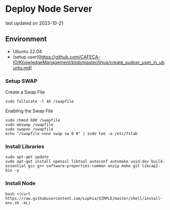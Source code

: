 # Deploy Node Server
last updated on 2023-10-21

## Environment
- Ubuntu 22.04
- (setup user)[https://github.com/CAFECA-IO/KnowledgeManagement/blob/master/linux/create_sudoer_user_in_ubuntu.md]

### Setup SWAP
Create a Swap File
```shell
sudo fallocate -l 4G /swapfile
```
Enabling the Swap File
```shell
sudo chmod 600 /swapfile
sudo mkswap /swapfile
sudo swapon /swapfile
echo "/swapfile none swap sw 0 0" | sudo tee -a /etc/fstab
```

### Install Libraries
```
sudo apt-get update
sudo apt-get install openssl libtool autoconf automake uuid-dev build-essential gcc g++ software-properties-common unzip make git libcap2-bin -y
```

### Install Node
```
bash <(curl https://raw.githubusercontent.com/Luphia/SIMPLE/master/shell/install-env.sh -kL)
```
